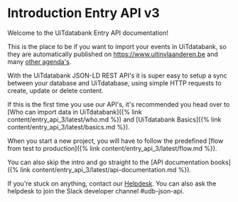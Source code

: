 ---
---

# Introduction Entry API v3

Welcome to the UiTdatabank Entry API documentation!

This is the place to be if you want to import your events in UiTdatabank, so they are automatically published on https://www.uitinvlaanderen.be and many [other agenda's](https://www.publiq.be/nl/publicatiekanalen).

With the UiTdatabank JSON-LD REST API's it is super easy to setup a sync between your database and UiTdatabase, using simple HTTP requests to create, update or delete content.

If this is the first time you use our API's, it's recommended you head over to [Who can import data in UiTdatabank]({% link content/entry_api_3/latest/who.md %}) and [UiTdatabank Basics]({% link content/entry_api_3/latest/basics.md %}).

When you start a new project, you will have to follow the predefined [flow from test to production]({% link content/entry_api_3/latest/flow.md %}).

You can also skip the intro and go straight to the [API documentation books]({% link content/entry_api_3/latest/api-documentation.md %}).

If you're stuck on anything, contact our [Helpdesk](vragen@uitdatabank.be). You can also ask the helpdesk to join the Slack developer channel #udb-json-api.
